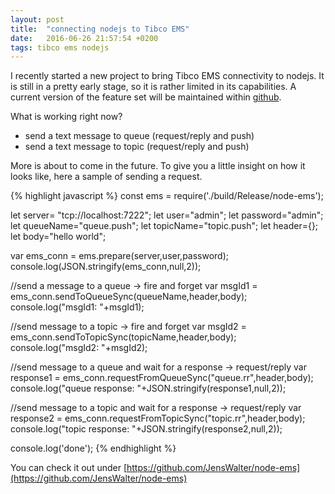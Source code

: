 ```yaml
---
layout: post
title:  "connecting nodejs to Tibco EMS"
date:   2016-06-26 21:57:54 +0200
tags: tibco ems nodejs
---
```

I recently started a new project to bring Tibco EMS connectivity to nodejs.
It is still in a pretty early stage, so it is rather limited in its capabilities. A current version of the feature set will be maintained within [github](https://github.com/JensWalter/node-ems).

What is working right now?

* send a text message to queue (request/reply and push)
* send a text message to topic (request/reply and push)

More is about to come in the future. To give you a little insight on how it looks like, here a sample of sending a request.

{% highlight javascript %}
const ems = require('./build/Release/node-ems');

let server= "tcp://localhost:7222";
let user="admin";
let password="admin";
let queueName="queue.push";
let topicName="topic.push";
let header={};
let body="hello world";

var ems_conn = ems.prepare(server,user,password);
console.log(JSON.stringify(ems_conn,null,2));

//send a message to a queue -> fire and forget
var msgId1 = ems_conn.sendToQueueSync(queueName,header,body);
console.log("msgId1: "+msgId1);

//send message to a topic -> fire and forget
var msgId2 = ems_conn.sendToTopicSync(topicName,header,body);
console.log("msgId2: "+msgId2);

//send message to a queue and wait for a response -> request/reply
var response1 = ems_conn.requestFromQueueSync("queue.rr",header,body);
console.log("queue response: "+JSON.stringify(response1,null,2));

//send message to a topic and wait for a response -> request/reply
var response2 = ems_conn.requestFromTopicSync("topic.rr",header,body);
console.log("topic response: "+JSON.stringify(response2,null,2));

console.log('done');
{% endhighlight %}

You can check it out under [https://github.com/JensWalter/node-ems](https://github.com/JensWalter/node-ems)
